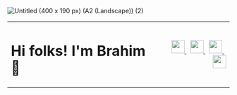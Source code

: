![Untitled (400 x 190 px) (A2 (Landscape)) (2)](https://github.com/user-attachments/assets/87da3ca9-61e2-41cc-9755-de56d72c43d9)

<table width="100%">
  <tr>
    <td align="left">
      <h1>Hi folks! I'm Brahim 👋</h1>
    </td>
    <td align="right">
      <a href="mailto:dev.iansmathew@gmail.com">
        <img height="30" src="https://raw.githubusercontent.com/iansmathew/iansmathew/master/assets/icon_email.png">
      </a>&nbsp;
      <a href="https://www.linkedin.com/in/iansmathew/">
        <img height="30" src="https://raw.githubusercontent.com/iansmathew/iansmathew/master/assets/icon_linkedin.png">
      </a>&nbsp;
      <a href="https://twitter.com/iansmathew">
        <img height="30" src="https://raw.githubusercontent.com/iansmathew/iansmathew/master/assets/icon_twitter.png">
      </a>&nbsp;
      <a href="https://connect.unity.com/u/ian-mathew">
        <img height="30" src="https://raw.githubusercontent.com/iansmathew/iansmathew/master/assets/icon_unity3d.png">
      </a>
    </td>
  </tr>
</table>
